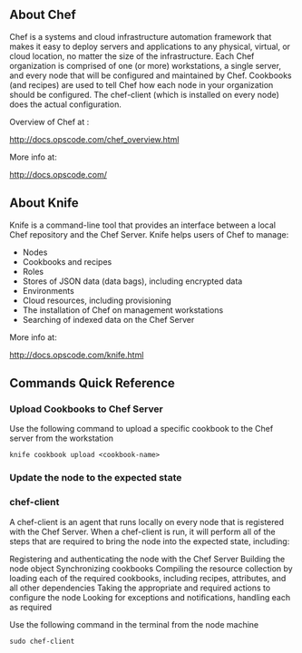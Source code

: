 ## About Chef

Chef is a systems and cloud infrastructure automation framework that makes it easy to deploy servers and applications to any physical, virtual, or cloud location, no matter the size of the infrastructure. Each Chef organization is comprised of one (or more) workstations, a single server, and every node that will be configured and maintained by Chef. Cookbooks (and recipes) are used to tell Chef how each node in your organization should be configured. The chef-client (which is installed on every node) does the actual configuration.

Overview of Chef at :

http://docs.opscode.com/chef_overview.html

More info at:

http://docs.opscode.com/

## About Knife

Knife is a command-line tool that provides an interface between a local Chef repository and the Chef Server. Knife helps users of Chef to manage:

* Nodes
* Cookbooks and recipes
* Roles
* Stores of JSON data (data bags), including encrypted data
* Environments
* Cloud resources, including provisioning
* The installation of Chef on management workstations
* Searching of indexed data on the Chef Server

More info at:

http://docs.opscode.com/knife.html

## Commands Quick Reference

### Upload Cookbooks to Chef Server

Use the following command to upload a specific cookbook to the Chef server from the workstation

```console
knife cookbook upload <cookbook-name>
```

### Update the node to the expected state
### chef-client

A chef-client is an agent that runs locally on every node that is registered with the Chef Server. When a chef-client is run, it will perform all of the steps that are required to bring the node into the expected state, including:

Registering and authenticating the node with the Chef Server
Building the node object
Synchronizing cookbooks
Compiling the resource collection by loading each of the required cookbooks, including recipes, attributes, and all other dependencies
Taking the appropriate and required actions to configure the node
Looking for exceptions and notifications, handling each as required

Use the following command in the terminal from the node machine

```console
sudo chef-client
```
